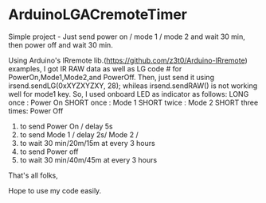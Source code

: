 # ArduinoLGACremoteTimer
Simple project - Just send power on / mode 1 / mode 2 and wait 30 min, then power off and wait 30 min. 

Using Arduino's IRremote lib.(https://github.com/z3t0/Arduino-IRremote) examples, 
I got IR RAW data as well as LG code # for PowerOn,Mode1,Mode2,and PowerOff. 
Then, just send it using irsend.sendLG(0xXYZXYZXY, 28); whileas irsend.sendRAW() is not working well for mode1 key. 
So, I used onboard LED as indicator as follows:
LONG once : Power On
SHORT once : Mode 1
SHORT twice : Mode 2
SHORT three times: Power Off

1) to send Power On / delay 5s
2) to send Mode 1 / delay 2s/ Mode 2 / 
3) to wait 30 min/20m/15m at every 3 hours
4) to send Power off 
5) to wait 30 min/40m/45m at every 3 hours

That's all folks,

Hope to use my code easily.
